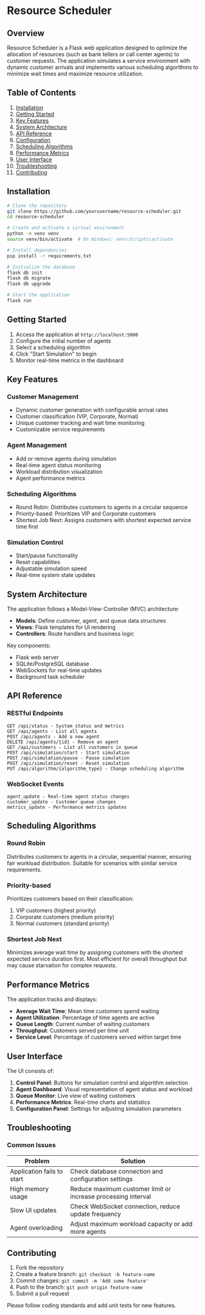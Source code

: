 # Resource Scheduler


## Overview

Resource Scheduler is a Flask web application designed to optimize the allocation of resources (such as bank tellers or call center agents) to customer requests. The application simulates a service environment with dynamic customer arrivals and implements various scheduling algorithms to minimize wait times and maximize resource utilization.

## Table of Contents

1. [Installation](#installation)
2. [Getting Started](#getting-started)
3. [Key Features](#key-features)
4. [System Architecture](#system-architecture)
5. [API Reference](#api-reference)
6. [Configuration](#configuration)
7. [Scheduling Algorithms](#scheduling-algorithms)
8. [Performance Metrics](#performance-metrics)
9. [User Interface](#user-interface)
10. [Troubleshooting](#troubleshooting)
11. [Contributing](#contributing)

## Installation

```bash
# Clone the repository
git clone https://github.com/yourusername/resource-scheduler.git
cd resource-scheduler

# Create and activate a virtual environment
python -m venv venv
source venv/bin/activate  # On Windows: venv\Scripts\activate

# Install dependencies
pip install -r requirements.txt

# Initialize the database
flask db init
flask db migrate
flask db upgrade

# Start the application
flask run
```

## Getting Started

1. Access the application at `http://localhost:5000`
2. Configure the initial number of agents
3. Select a scheduling algorithm
4. Click "Start Simulation" to begin
5. Monitor real-time metrics in the dashboard

## Key Features

### Customer Management
- Dynamic customer generation with configurable arrival rates
- Customer classification (VIP, Corporate, Normal)
- Unique customer tracking and wait time monitoring
- Customizable service requirements

### Agent Management
- Add or remove agents during simulation
- Real-time agent status monitoring
- Workload distribution visualization
- Agent performance metrics

### Scheduling Algorithms
- Round Robin: Distributes customers to agents in a circular sequence
- Priority-based: Prioritizes VIP and Corporate customers
- Shortest Job Next: Assigns customers with shortest expected service time first

### Simulation Control
- Start/pause functionality
- Reset capabilities
- Adjustable simulation speed
- Real-time system state updates

## System Architecture

The application follows a Model-View-Controller (MVC) architecture:

- **Models**: Define customer, agent, and queue data structures
- **Views**: Flask templates for UI rendering
- **Controllers**: Route handlers and business logic

Key components:
- Flask web server
- SQLite/PostgreSQL database
- WebSockets for real-time updates
- Background task scheduler

## API Reference

### RESTful Endpoints

```
GET /api/status - System status and metrics
GET /api/agents - List all agents
POST /api/agents - Add a new agent
DELETE /api/agents/{id} - Remove an agent
GET /api/customers - List all customers in queue
POST /api/simulation/start - Start simulation
POST /api/simulation/pause - Pause simulation
POST /api/simulation/reset - Reset simulation
PUT /api/algorithm/{algorithm_type} - Change scheduling algorithm
```

### WebSocket Events

```
agent_update - Real-time agent status changes
customer_update - Customer queue changes
metrics_update - Performance metrics updates
```


## Scheduling Algorithms

### Round Robin
Distributes customers to agents in a circular, sequential manner, ensuring fair workload distribution. Suitable for scenarios with similar service requirements.

### Priority-based
Prioritizes customers based on their classification:
1. VIP customers (highest priority)
2. Corporate customers (medium priority)
3. Normal customers (standard priority)

### Shortest Job Next
Minimizes average wait time by assigning customers with the shortest expected service duration first. Most efficient for overall throughput but may cause starvation for complex requests.

## Performance Metrics

The application tracks and displays:

- **Average Wait Time**: Mean time customers spend waiting
- **Agent Utilization**: Percentage of time agents are active
- **Queue Length**: Current number of waiting customers
- **Throughput**: Customers served per time unit
- **Service Level**: Percentage of customers served within target time

## User Interface

The UI consists of:

1. **Control Panel**: Buttons for simulation control and algorithm selection
2. **Agent Dashboard**: Visual representation of agent status and workload
3. **Queue Monitor**: Live view of waiting customers
4. **Performance Metrics**: Real-time charts and statistics
5. **Configuration Panel**: Settings for adjusting simulation parameters

## Troubleshooting

### Common Issues

| Problem | Solution |
|---------|----------|
| Application fails to start | Check database connection and configuration settings |
| High memory usage | Reduce maximum customer limit or increase processing interval |
| Slow UI updates | Check WebSocket connection, reduce update frequency |
| Agent overloading | Adjust maximum workload capacity or add more agents |

## Contributing

1. Fork the repository
2. Create a feature branch: `git checkout -b feature-name`
3. Commit changes: `git commit -m 'Add some feature'`
4. Push to the branch: `git push origin feature-name`
5. Submit a pull request

Please follow coding standards and add unit tests for new features.